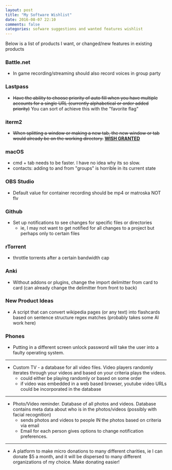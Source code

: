```yaml
---
layout: post
title: "My Software Wishlist"
date: 2016-08-07 22:10
comments: false
categories: sofware suggestions and wanted features wishlist
---
```


Below is a list of products I want, or changed/new features in existing products

### Battle.net
- In game recording/streaming should also record voices in group party

### Lastpass
- ~~Have the ability to choose priority of auto fill when you have multiple accounts for a single URL (currently alphabetical or order added priority)~~ You can sort of achieve this with the "favorite flag"

### iterm2
- ~~When splitting a window or making a new tab, the new window or tab would already be on the working directory.~~ [**WISH GRANTED**](https://coderwall.com/p/9xo7aq/open-up-iterm2-splits-in-current-working-directory)

### macOS
- cmd + tab needs to be faster. I have no idea why its so slow.
- contacts: adding to and from "groups" is horrible in its current state

### OBS Studio
- Default value for container recording should be mp4 or matroska NOT flv

### Github
- Set up notifications to see changes for specific files or directories
  - ie, I may not want to get notified for all changes to a project but perhaps only to certain files

### rTorrent
- throttle torrents after a certain bandwidth cap

### Anki
- Without addons or plugins, change the import delimitter from card to card (can already change the delimitter from front to back)

### New Product Ideas
- A script that can convert wikipedia pages (or any text) into flashcards based on sentence structure regex matches (probably takes some AI work here)

### Phones
- Putting in a different screen unlock password will take the user into a faulty operating system.

---

- Custom TV - a database for all video files. Video players randomly iterates through your videos and based on your criteria plays the videos.
  - could either be playing randomly or based on some order
  - if video was embedded in a web based browser, youtube video URLs could be incorporated in the database

---

- Photo/Video reminder. Database of all photos and videos. Database contains meta data about who is in the photos/videos (possibly with facial recognition)
  - sends photos and videos to people IN the photos based on criteria via email
  - Email for each person gives options to change notification preferences.

---

- A platform to make micro donations to many different charities, ie I can
 donate $5 a month, and it will be dispersed to many different organizations of my choice. Make donating easier!
